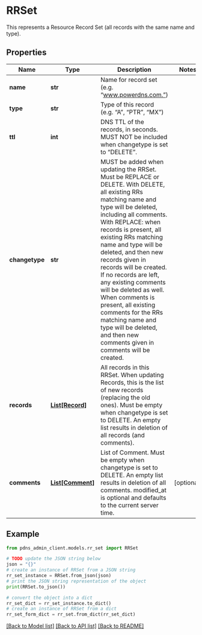 # RRSet

This represents a Resource Record Set (all records with the same name and type).

## Properties

Name | Type | Description | Notes
------------ | ------------- | ------------- | -------------
**name** | **str** | Name for record set (e.g. “www.powerdns.com.”) | 
**type** | **str** | Type of this record (e.g. “A”, “PTR”, “MX”) | 
**ttl** | **int** | DNS TTL of the records, in seconds. MUST NOT be included when changetype is set to “DELETE”. | 
**changetype** | **str** | MUST be added when updating the RRSet. Must be REPLACE or DELETE. With DELETE, all existing RRs matching name and type will be deleted, including all comments. With REPLACE: when records is present, all existing RRs matching name and type will be deleted, and then new records given in records will be created. If no records are left, any existing comments will be deleted as well. When comments is present, all existing comments for the RRs matching name and type will be deleted, and then new comments given in comments will be created. | 
**records** | [**List[Record]**](Record.md) | All records in this RRSet. When updating Records, this is the list of new records (replacing the old ones). Must be empty when changetype is set to DELETE. An empty list results in deletion of all records (and comments). | 
**comments** | [**List[Comment]**](Comment.md) | List of Comment. Must be empty when changetype is set to DELETE. An empty list results in deletion of all comments. modified_at is optional and defaults to the current server time. | [optional] 

## Example

```python
from pdns_admin_client.models.rr_set import RRSet

# TODO update the JSON string below
json = "{}"
# create an instance of RRSet from a JSON string
rr_set_instance = RRSet.from_json(json)
# print the JSON string representation of the object
print(RRSet.to_json())

# convert the object into a dict
rr_set_dict = rr_set_instance.to_dict()
# create an instance of RRSet from a dict
rr_set_form_dict = rr_set.from_dict(rr_set_dict)
```
[[Back to Model list]](../README.md#documentation-for-models) [[Back to API list]](../README.md#documentation-for-api-endpoints) [[Back to README]](../README.md)


